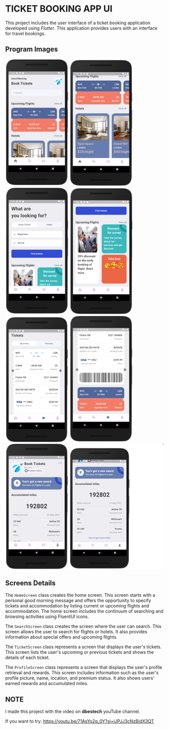 
# TICKET BOOKING APP UI

This project includes the user interface of a ticket booking application developed using *Flutter*. This application provides users with an interface for travel bookings.

## Program Images

<div>
    <img src="https://github.com/berinackr/Ticket_Booking_App/blob/main/screenshots/home.png" alt="home" width="200"/>
    <img src="https://github.com/berinackr/Ticket_Booking_App/blob/main/screenshots/home2.png" alt="home_two" width="200"/>
    <img src="https://github.com/berinackr/Ticket_Booking_App/blob/main/screenshots/search.png" alt="search" width="200"/>
    <img src="https://github.com/berinackr/Ticket_Booking_App/blob/main/screenshots/search2.png" alt="search_two" width="200"/>
    <img src="https://github.com/berinackr/Ticket_Booking_App/blob/main/screenshots/tickets.png" alt="tickets" width="200"/>
    <img src="https://github.com/berinackr/Ticket_Booking_App/blob/main/screenshots/tickets2.png" alt="tickets_two" width="200"/>
    <img src="https://github.com/berinackr/Ticket_Booking_App/blob/main/screenshots/profil.png" alt="profil" width="200"/>
    <img src="https://github.com/berinackr/Ticket_Booking_App/blob/main/screenshots/profil2.png" alt="profil_two" width="300"/>
</div>

## Screens Details

The `HomeScreen` class creates the home screen. This screen starts with a personal good morning message and offers the opportunity to specify tickets and accommodation by listing current or upcoming flights and accommodation. The home screen includes the continuum of searching and browsing activities using FluentUI icons.

The `SearchScreen` class creates the screen where the user can search. This screen allows the user to search for flights or hotels. It also provides information about special offers and upcoming flights.

The `TicketScreen` class represents a screen that displays the user's tickets. This screen lists the user's upcoming or previous tickets and shows the details of each ticket.

The `ProfileScreen` class represents a screen that displays the user's profile retrieval and rewards. This screen includes information such as the user's profile picture, name, location, and premium status. It also shows users' earned rewards and accumulated miles.

## NOTE

I made this project with the video on **dbestech** youTube channel. 

If you want to try: https://youtu.be/71AsYo2q_0Y?si=iJPJJ3cNzBidX3QT

